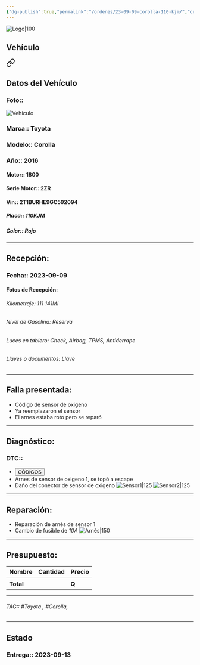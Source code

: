 ```yaml
---
{"dg-publish":true,"permalink":"/ordenes/23-09-09-corolla-110-kjm/","created":"","updated":""}
---
```


![Logo|100](http://drive.google.com/uc?export=view&id=137fl3TIZ0-PU8b-Pt0bsjclwHub_u78G)

## Vehículo

<div class="transclusion internal-embed is-loaded"><a class="markdown-embed-link" href="/vehiculos/toyota/corolla-110-kjm/#datos-del-vehiculo" aria-label="Open link"><svg xmlns="http://www.w3.org/2000/svg" width="24" height="24" viewBox="0 0 24 24" fill="none" stroke="currentColor" stroke-width="2" stroke-linecap="round" stroke-linejoin="round" class="svg-icon lucide-link"><path d="M10 13a5 5 0 0 0 7.54.54l3-3a5 5 0 0 0-7.07-7.07l-1.72 1.71"></path><path d="M14 11a5 5 0 0 0-7.54-.54l-3 3a5 5 0 0 0 7.07 7.07l1.71-1.71"></path></svg></a><div class="markdown-embed">



## Datos del Vehículo 
### Foto:: 
![Vehículo](http://drive.google.com/uc?export=view&id=1PzVZkY9orftSY_7-fFRb3nQfEJnZ_JID)

### Marca:: Toyota
### Modelo:: Corolla
### Año:: 2016
#### Motor:: 1800
#### Serie Motor:: 2ZR
#### Vin:: 2T1BURHE9GC592094
##### Placa:: 110KJM
##### Color:: Rojo
---


</div></div>


## Recepción:
### Fecha:: 2023-09-09
#### Fotos de Recepción:

###### Kilometraje: 111 141Mi
###### Nivel de Gasolina: Reserva
###### Luces en tablero: Check, Airbag, TPMS, Antiderrape
###### Llaves o documentos: Llave

---

## Falla presentada:
- Código de sensor de oxigeno 
- Ya reemplazaron el sensor 
- El arnes estaba roto pero se reparó 


---

## Diagnóstico:
### DTC:: 

- <a href="http"><button class="btn success">CÓDIGOS</button></a>
- Arnes de sensor de oxigeno 1, se topó a escape
- Daño del conector de sensor de oxigeno 
	![Sensor1|125](http://drive.google.com/uc?export=view&id=1Qt0Ce1CzCB63XYAagrhV9TK1xeEZQnmb)
	![Sensor2|125](http://drive.google.com/uc?export=view&id=1QsbdtPoB4JRbRhyY-y_Y7_uVAOMY63c_)

---
## Reparación:
- Reparación de arnés de sensor 1
- Cambio de fusible de *10A*
	![Arnés|150](http://drive.google.com/uc?export=view&id=1QqQ-2FOSlnc5wsLSidKcGMgdNUE8tdww)

---

## Presupuesto:

| Nombre | Cantidad | Precio |
| ------ | -------- | ------ |
|        |          |        |
| **Total**       |        |    **Q**    |

---

###### TAG:: #Toyota , #Corolla, #

---

## Estado

### Entrega:: 2023-09-13